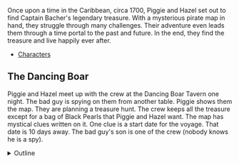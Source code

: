 Once upon a time in the Caribbean, circa 1700, Piggie and Hazel set out to find Captain Bacher's legendary treasure. 
With a mysterious pirate map in hand, they struggle through many challenges. Their adventure even leads them through a time 
portal to the past and future. In the end, they find the treasure and live happily ever after.

  - [Characters](CHARACTERS.md)

## The Dancing Boar

Piggie and Hazel meet up with the crew at the Dancing Boar Tavern one night. The bad guy is spying on them from another table. 
Piggie shows them the map. They are planning a treasure hunt. The crew keeps all the treasure except for a bag of
Black Pearls that Piggie and Hazel want. The map has mystical clues written on it. One clue is a start date for the
voyage. That date is 10 days away. The bad guy's son is one of the crew (nobody knows he is a spy).

<details><summary>Outline</summary>
The story opens at the Dancing Boar tavern owned by Piggie and Hazel's family. John McCracken (bad guy) enters the tavern and hides at a 
table to spy on the meeting Piggie is having with the new crew.

We meet the prospective crew. Piggie tells them they are going after Bacher's treasure. They have a map that Piggie's dad took from the 
Captain when Piggie's dad escaped his captors. Piggie shows them all the map. It has mysterious clues written on it. It is only half a map. 
The last clue says they'll find the rest of the map.

Piggie and Hazel want only the bag of "Black Pearls" in the chest. The rest of the treasure will be split evenly among the crew. 

There is a date on the map. Nobody understands why. The journey begins in Tortuga in 10 days. Tortuga is three days sailing from their home port.

After the meeting, we learn that John McCracken's son, Paul, is one of the crew. He'll be sending written updates with his parrot, Booty. We see 
Booty deliver a message in the scene. We learn that John intends to rob Piggie of the treasure -- that he was there the night that Red took the map.
</details>
